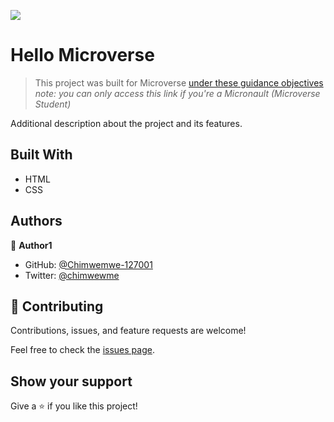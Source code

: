 ![](https://img.shields.io/badge/Microverse-blueviolet)

# Hello Microverse

> This project was built for Microverse [under these guidance objectives](https://github.com/microverseinc/curriculum-transversal-skills/blob/main/documentation/hello_microverse_project.md)
> _note: you can only access this link if you're a Micronault (Microverse Student)_

Additional description about the project and its features.

## Built With

- HTML
- CSS

## Authors

👤 **Author1**

- GitHub: [@Chimwemwe-127001](https://github.com/Chimwemwe-127001)
- Twitter: [@chimwewme](https://twitter.com/chimwewme)

## 🤝 Contributing

Contributions, issues, and feature requests are welcome!

Feel free to check the [issues page](../../issues/).

## Show your support

Give a ⭐️ if you like this project!
